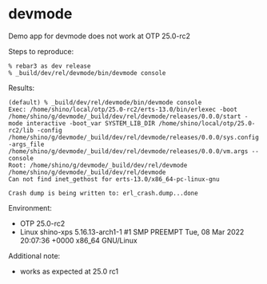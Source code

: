 devmode
=====

Demo app for devmode does not work at OTP 25.0-rc2

Steps to reproduce:

```
% rebar3 as dev release
% _build/dev/rel/devmode/bin/devmode console
```

Results:

```
(default) % _build/dev/rel/devmode/bin/devmode console
Exec: /home/shino/local/otp/25.0-rc2/erts-13.0/bin/erlexec -boot /home/shino/g/devmode/_build/dev/rel/devmode/releases/0.0.0/start -mode interactive -boot_var SYSTEM_LIB_DIR /home/shino/local/otp/25.0-rc2/lib -config /home/shino/g/devmode/_build/dev/rel/devmode/releases/0.0.0/sys.config -args_file /home/shino/g/devmode/_build/dev/rel/devmode/releases/0.0.0/vm.args -- console
Root: /home/shino/g/devmode/_build/dev/rel/devmode
/home/shino/g/devmode/_build/dev/rel/devmode
Can not find inet_gethost for erts-13.0/x86_64-pc-linux-gnu

Crash dump is being written to: erl_crash.dump...done
```

Environment:
- OTP 25.0-rc2
- Linux shino-xps 5.16.13-arch1-1 #1 SMP PREEMPT Tue, 08 Mar 2022 20:07:36 +0000 x86_64 GNU/Linux

Additional note:
- works as expected at 25.0 rc1
